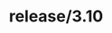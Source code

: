 ---
title: "release/3.10"
description: >
  release/3.10 CHANGELOG Summary, most recent version: v3.10.1, time: 2023-05-05
weight: -310
---